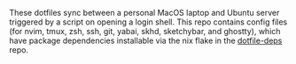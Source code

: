 These dotfiles sync between a personal MacOS laptop and Ubuntu server triggered by a script on opening a login shell. This repo contains config files (for nvim, tmux, zsh, ssh, git, yabai, skhd, sketchybar, and ghostty), which have package dependencies installable via the nix flake in the [dotfile-deps](https://www.github.com/kevwjin/dotfile-deps) repo.
